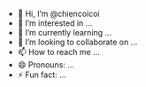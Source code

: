 - 👋 Hi, I’m @chiencoicoi
- 👀 I’m interested in ...
- 🌱 I’m currently learning ...
- 💞️ I’m looking to collaborate on ...
- 📫 How to reach me ...
- 😄 Pronouns: ...
- ⚡ Fun fact: ...

<!---
chiencoicoi/chiencoicoi is a ✨ special ✨ repository because its `README.md` (this file) appears on your GitHub profile.
You can click the Preview link to take a look at your changes.
--->
